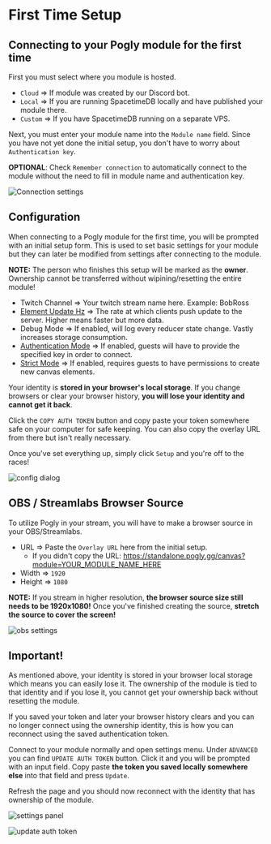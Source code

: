 # First Time Setup

## Connecting to your Pogly module for the first time

First you must select where you module is hosted.

- `Cloud` => If module was created by our Discord bot.
- `Local` => If you are running SpacetimeDB locally and have published your module there.
- `Custom` => If you have SpacetimeDB running on a separate VPS.

Next, you must enter your module name into the `Module name` field. Since you have not yet done the initial setup, you don't have to worry about `Authentication key`.

**OPTIONAL**: Check `Remember connection` to automatically connect to the module without the need to fill in module name and authentication key.

![Connection settings](../assets/connection.png)

## Configuration

When connecting to a Pogly module for the first time, you will be prompted with an initial setup form. This is used to set basic settings for your module but they can later be modified from settings after connecting to the module.

**NOTE:** The person who finishes this setup will be marked as the **owner**. Ownership cannot be transferred without wipining/resetting the entire module!

- Twitch Channel => Your twitch stream name here. Example: BobRoss
- [Element Update Hz](./refreshRate.md) => The rate at which clients push update to the server. Higher means faster but more data.
- Debug Mode => If enabled, will log every reducer state change. Vastly increases storage consumption.
- [Authentication Mode](./authentication.md) => If enabled, guests will have to provide the specified key in order to connect.
- [Strict Mode](./strictMode.md) => If enabled, requires guests to have permissions to create new canvas elements.

Your identity is **stored in your browser's local storage**. If you change browsers or clear your browser history, **you will lose your identity and cannot get it back**.

Click the `COPY AUTH TOKEN` button and copy paste your token somewhere safe on your computer for safe keeping. You can also copy the overlay URL from there but isn't really necessary.

Once you've set everything up, simply click `Setup` and you're off to the races!

![config dialog](../assets/first_time_setup.png)

## OBS / Streamlabs Browser Source

To utilize Pogly in your stream, you will have to make a browser source in your OBS/Streamlabs.

- URL => Paste the `Overlay URL` here from the initial setup.
  - If you didn't copy the URL: https://standalone.pogly.gg/canvas?module=YOUR_MODULE_NAME_HERE
- Width => `1920`
- Height => `1080`

**NOTE:** If you stream in higher resolution, **the browser source size still needs to be 1920x1080!** Once you've finished creating the source, **stretch the source to cover the screen!**

![obs settings](../assets/obs_browser_source.png)

## Important!

As mentioned above, your identity is stored in your browser local storage which means you can easily lose it. The ownership of the module is tied to that identity and if you lose it, you cannot get your ownership back without resetting the module.

If you saved your token and later your browser history clears and you can no longer connect using the ownership identity, this is how you can reconnect using the saved authentication token.

Connect to your module normally and open settings menu. Under `ADVANCED` you can find `UPDATE AUTH TOKEN` button. Click it and you will be prompted with an input field. Copy paste **the token you saved locally somewhere else** into that field and press `Update`.

Refresh the page and you should now reconnect with the identity that has ownership of the module.

![settings panel](../assets/settings.png)

![update auth token](../assets/update_auth.png)
